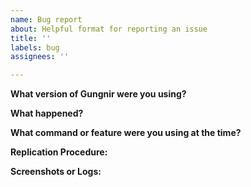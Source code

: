 ```yaml
---
name: Bug report
about: Helpful format for reporting an issue
title: ''
labels: bug
assignees: ''

---
```


**What version of Gungnir were you using?**


**What happened?**


**What command or feature were you using at the time?**


**Replication Procedure:**


**Screenshots or Logs:**
